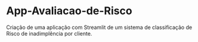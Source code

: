 # App-Avaliacao-de-Risco
Criação de uma aplicação com Streamlit de um sistema de classificação de Risco de inadimplência por cliente. 
